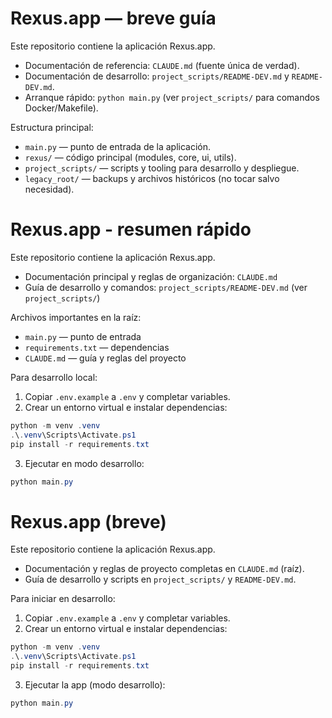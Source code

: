 # Rexus.app — breve guía

Este repositorio contiene la aplicación Rexus.app.

- Documentación de referencia: `CLAUDE.md` (fuente única de verdad).
- Documentación de desarrollo: `project_scripts/README-DEV.md` y `README-DEV.md`.
- Arranque rápido: `python main.py` (ver `project_scripts/` para comandos Docker/Makefile).

Estructura principal:

- `main.py` — punto de entrada de la aplicación.
- `rexus/` — código principal (modules, core, ui, utils).
- `project_scripts/` — scripts y tooling para desarrollo y despliegue.
- `legacy_root/` — backups y archivos históricos (no tocar salvo necesidad).
# Rexus.app - resumen rápido

Este repositorio contiene la aplicación Rexus.app.

- Documentación principal y reglas de organización: `CLAUDE.md`
- Guía de desarrollo y comandos: `project_scripts/README-DEV.md` (ver `project_scripts/`)

Archivos importantes en la raíz:
- `main.py` — punto de entrada
- `requirements.txt` — dependencias
- `CLAUDE.md` — guía y reglas del proyecto

Para desarrollo local:
1. Copiar `.env.example` a `.env` y completar variables.
2. Crear un entorno virtual e instalar dependencias:

```powershell
python -m venv .venv
.\.venv\Scripts\Activate.ps1
pip install -r requirements.txt
```

3. Ejecutar en modo desarrollo:

```powershell
python main.py
```
# Rexus.app (breve)

Este repositorio contiene la aplicación Rexus.app.

- Documentación y reglas de proyecto completas en `CLAUDE.md` (raíz).
- Guía de desarrollo y scripts en `project_scripts/` y `README-DEV.md`.

Para iniciar en desarrollo:

1. Copiar `.env.example` a `.env` y completar variables.
2. Crear un entorno virtual e instalar dependencias:

```powershell
python -m venv .venv
.\.venv\Scripts\Activate.ps1
pip install -r requirements.txt
```

3. Ejecutar la app (modo desarrollo):

```powershell
python main.py
```
